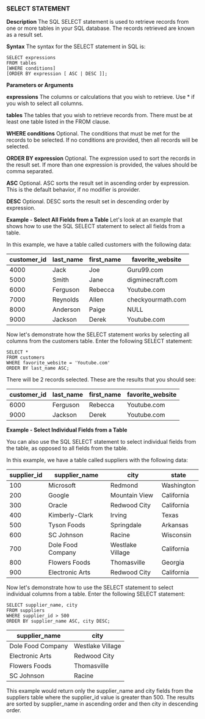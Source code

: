 ### SELECT STATEMENT
**Description**
The SQL SELECT statement is used to retrieve records from one or more tables in your SQL database. The records retrieved are known as a result set.

**Syntax**
The syntax for the SELECT statement in SQL is:
```
SELECT expressions
FROM tables
[WHERE conditions]
[ORDER BY expression [ ASC | DESC ]];
```

**Parameters or Arguments**

**expressions**
The columns or calculations that you wish to retrieve. Use * if you wish to select all columns.

**tables**
The tables that you wish to retrieve records from. There must be at least one table listed in the FROM clause.

**WHERE conditions**
Optional. The conditions that must be met for the records to be selected. If no conditions are provided, then all records will be selected.

**ORDER BY expression**
Optional. The expression used to sort the records in the result set. If more than one expression is provided, the values should be comma separated.

**ASC**
Optional. ASC sorts the result set in ascending order by expression. This is the default behavior, if no modifier is provider.

**DESC**
Optional. DESC sorts the result set in descending order by expression.

**Example - Select All Fields from a Table**
Let's look at an example that shows how to use the SQL SELECT statement to select all fields from a table.

In this example, we have a table called customers with the following data:

customer_id | last_name | first_name | favorite_website
-- | -- | -- | --
4000 | Jack | Joe | Guru99.com
5000 | Smith | Jane | digminecraft.com
6000 | Ferguson | Rebecca | Youtube.com
7000 | Reynolds | Allen | checkyourmath.com
8000 | Anderson | Paige | NULL
9000 | Jackson | Derek | Youtube.com

Now let's demonstrate how the SELECT statement works by selecting all columns from the customers table. Enter the following SELECT statement:
```
SELECT *
FROM customers
WHERE favorite_website = 'Youtube.com'
ORDER BY last_name ASC;
```
There will be 2 records selected. These are the results that you should see:

customer_id | last_name | first_name | favorite_website
-- | -- | -- | --
6000 | Ferguson | Rebecca | Youtube.com
9000 | Jackson | Derek | Youtube.com


**Example - Select Individual Fields from a Table**

You can also use the SQL SELECT statement to select individual fields from the table, as opposed to all fields from the table.

In this example, we have a table called suppliers with the following data:

supplier_id | supplier_name | city | state
-- | -- | -- | --
100 | Microsoft | Redmond | Washington
200 | Google | Mountain View | California
300 | Oracle | Redwood City | California
400 | Kimberly-Clark | Irving | Texas
500 | Tyson Foods | Springdale | Arkansas
600 | SC Johnson | Racine | Wisconsin
700 | Dole Food Company | Westlake Village | California
800 | Flowers Foods | Thomasville | Georgia
900 | Electronic Arts | Redwood City | California

Now let's demonstrate how to use the SELECT statement to select individual columns from a table. Enter the following SELECT statement:
```
SELECT supplier_name, city
FROM suppliers
WHERE supplier_id > 500
ORDER BY supplier_name ASC, city DESC;
```

supplier_name | city
-- | --
Dole Food Company | Westlake Village
Electronic Arts | Redwood City
Flowers Foods | Thomasville
SC Johnson | Racine

This example would return only the supplier_name and city fields from the suppliers table where the supplier_id value is greater than 500. The results are sorted by supplier_name in ascending order and then city in descending order.



